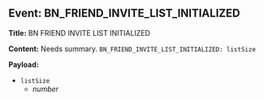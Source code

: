 ## Event: BN_FRIEND_INVITE_LIST_INITIALIZED

**Title:** BN FRIEND INVITE LIST INITIALIZED

**Content:**
Needs summary.
`BN_FRIEND_INVITE_LIST_INITIALIZED: listSize`

**Payload:**
- `listSize`
  - *number*